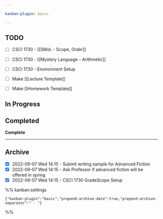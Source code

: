 ```yaml
---

kanban-plugin: basic

---
```


## TODO

- [ ] CSCI 1730 - [[SMoL - Scope, Order]]
- [ ] CSCI 1730 - [[Mystery Language - Arithmetic]]
- [ ] CSCI 1730 - Environment Setup
- [ ] Make [[Lecture Template]]
- [ ] Make [[Homework Template]]


## In Progress



## Completed

**Complete**


***

## Archive

- [x] 2022-09-07 Wed 14:15  -  Submit writing sample for Advanced Fiction
- [x] 2022-09-07 Wed 14:15  -  Ask Professor if advanced fiction will be offered in spring
- [x] 2022-09-07 Wed 14:15  -  CSCI 1730 GradeScope Setup

%% kanban:settings
```
{"kanban-plugin":"basic","prepend-archive-date":true,"prepend-archive-separator":" - "}
```
%%